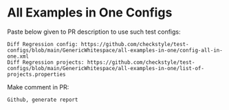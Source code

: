 # All Examples in One Configs
Paste below given to PR description to use such test configs:
```
Diff Regression config: https://github.com/checkstyle/test-configs/blob/main/GenericWhitespace/all-examples-in-one/config-all-in-one.xml
Diff Regression projects: https://github.com/checkstyle/test-configs/blob/main/GenericWhitespace/all-examples-in-one/list-of-projects.properties
```
Make comment in PR:
```
Github, generate report
```
